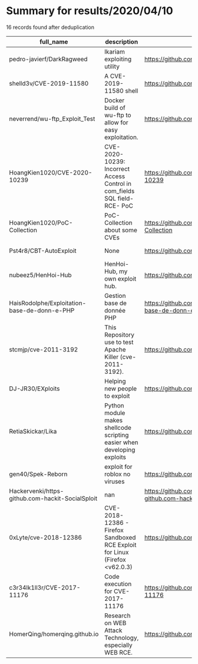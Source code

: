 
# Summary for results/2020/04/10
    
16 records found after deduplication

| full_name | description | html_url | matched_list | matched_count | pushed_at | size | stargazers_count | language | forks_count |
|--------------------------------------------------|-----------------------------------------------------------------------------|---------------------------------------------------------------------|----------------------------------------|-----------------|---------------------------|--------|--------------------|------------|---------------|
| pedro-javierf/DarkRagweed | Ikariam exploiting utility | https://github.com/pedro-javierf/DarkRagweed | ['exploit'] | 1 | 2020-04-10 21:57:16+00:00 | 8 | 3 | Python | 0 |
| shelld3v/CVE-2019-11580 | A CVE-2019-11580 shell | https://github.com/shelld3v/CVE-2019-11580 | ['cve-2'] | 1 | 2020-04-10 05:12:50+00:00 | 14 | 5 | Python | 1 |
| neverrend/wu-ftp_Exploit_Test | Docker build of wu-ftp to allow for easy exploitation. | https://github.com/neverrend/wu-ftp_Exploit_Test | ['exploit'] | 1 | 2020-04-10 14:46:26+00:00 | 435 | 4 | C | 0 |
| HoangKien1020/CVE-2020-10239 | CVE-2020-10239: Incorrect Access Control in com_fields SQL field-RCE- PoC | https://github.com/HoangKien1020/CVE-2020-10239 | ['cve poc', 'cve-2', 'rce', 'rce poc'] | 4 | 2020-04-10 01:24:02+00:00 | 5 | 8 | Python | 2 |
| HoangKien1020/PoC-Collection | PoC-Collection about some CVEs | https://github.com/HoangKien1020/PoC-Collection | ['cve poc'] | 1 | 2020-04-10 03:32:55+00:00 | 4 | 4 | PHP | 1 |
| Pst4r8/CBT-AutoExploit | None | https://github.com/Pst4r8/CBT-AutoExploit | ['exploit'] | 1 | 2020-04-10 08:16:09+00:00 | 31 | 1 | Python | 0 |
| nubeez5/HenHoi-Hub | HenHoi-Hub, my own exploit hub. | https://github.com/nubeez5/HenHoi-Hub | ['exploit'] | 1 | 2020-04-10 07:54:56+00:00 | 43 | 0 | | 0 |
| HaisRodolphe/Exploitation-base-de-donn-e-PHP | Gestion base de donnée PHP | https://github.com/HaisRodolphe/Exploitation-base-de-donn-e-PHP | ['exploit'] | 1 | 2020-04-10 09:32:55+00:00 | 9 | 0 | TSQL | 0 |
| stcmjp/cve-2011-3192 | This Repository use to test Apache Killer (cve-2011-3192). | https://github.com/stcmjp/cve-2011-3192 | ['cve-2'] | 1 | 2020-04-10 12:01:11+00:00 | 0 | 0 | Dockerfile | 0 |
| DJ-JR30/EXploits | Helping new people to exploit | https://github.com/DJ-JR30/EXploits | ['exploit'] | 1 | 2020-04-10 01:17:37+00:00 | 0 | 0 | | 0 |
| RetiaSkickar/Lika | Python module makes shellcode scripting easier when developing exploits | https://github.com/RetiaSkickar/Lika | ['exploit', 'shellcode'] | 2 | 2020-04-10 01:23:35+00:00 | 0 | 0 | nan | 0 |
| gen40/Spek-Reborn | exploit for roblox no viruses | https://github.com/gen40/Spek-Reborn | ['exploit'] | 1 | 2020-04-10 14:28:49+00:00 | 7568 | 0 | HTML | 0 |
| Hackervenki/https-github.com-hackit-SocialSploit | nan | https://github.com/Hackervenki/https-github.com-hackit-SocialSploit | ['sploit'] | 1 | 2020-04-10 06:48:33+00:00 | 14 | 0 | nan | 1 |
| 0xLyte/cve-2018-12386 | CVE-2018-12386 - Firefox Sandboxed RCE Exploit for Linux (Firefox <v62.0.3) | https://github.com/0xLyte/cve-2018-12386 | ['cve-2', 'exploit', 'rce'] | 3 | 2020-04-10 12:15:30+00:00 | 3315 | 0 | JavaScript | 0 |
| c3r34lk1ll3r/CVE-2017-11176 | Code execution for CVE-2017-11176 | https://github.com/c3r34lk1ll3r/CVE-2017-11176 | ['cve-2'] | 1 | 2020-04-10 13:11:03+00:00 | 31 | 1 | C | 2 |
| HomerQing/homerqing.github.io | Research on WEB Attack Technology, especially WEB RCE. | https://github.com/HomerQing/homerqing.github.io | ['rce'] | 1 | 2020-04-10 17:18:05+00:00 | 4478 | 0 | HTML | 0 |
